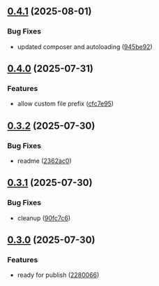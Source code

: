 ## [0.4.1](https://github.com/tearoom1/kirby-ftp-backup/compare/v0.4.0...v0.4.1) (2025-08-01)


### Bug Fixes

* updated composer and autoloading ([945be92](https://github.com/tearoom1/kirby-ftp-backup/commit/945be923793da12c4371aa91cf5e283899274113))

## [0.4.0](https://github.com/tearoom1/kirby-ftp-backup/compare/v0.3.2...v0.4.0) (2025-07-31)


### Features

* allow custom file prefix ([cfc7e95](https://github.com/tearoom1/kirby-ftp-backup/commit/cfc7e95c5376b160b1096606d0052087b462f6f4))

## [0.3.2](https://github.com/tearoom1/kirby-ftp-backup/compare/v0.3.1...v0.3.2) (2025-07-30)


### Bug Fixes

* readme ([2362ac0](https://github.com/tearoom1/kirby-ftp-backup/commit/2362ac03dc418c541d541009ff45f7a651aca54b))

## [0.3.1](https://github.com/tearoom1/kirby-ftp-backup/compare/v0.3.0...v0.3.1) (2025-07-30)


### Bug Fixes

* cleanup ([90fc7c6](https://github.com/tearoom1/kirby-ftp-backup/commit/90fc7c6e22413cc743c6316cfff79885b544f19d))

## [0.3.0](https://github.com/tearoom1/kirby-ftp-backup/compare/v0.2.0...v0.3.0) (2025-07-30)


### Features

* ready for publish ([2280066](https://github.com/tearoom1/kirby-ftp-backup/commit/2280066300a1c8e378268efc77c3bf3225858dd6))

